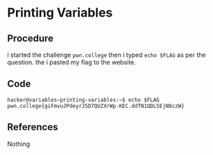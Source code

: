 # Printing Variables

## Procedure
i started the challenge `pwn.college`
then i typed `echo $FLAG`
as per the question.
the i pasted my flag to the website.

## Code
`hacker@variables~printing-variables:~$ echo $FLAG
pwn.college{giFmvuJPdeyrJ5D7QUZXrWp-KEC.ddTN1QDL5EjN0czW}`

## References
Nothing

